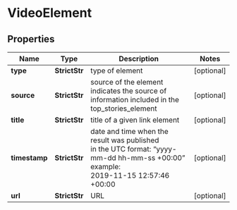 # VideoElement


## Properties

| Name | Type | Description | Notes |
|------------ | ------------- | ------------- | -------------|
**type** | **StrictStr** | type of element |[optional]|
**source** | **StrictStr** | source of the element<br>indicates the source of information included in the top_stories_element |[optional]|
**title** | **StrictStr** | title of a given link element |[optional]|
**timestamp** | **StrictStr** | date and time when the result was published<br>in the UTC format: “yyyy-mm-dd hh-mm-ss +00:00”<br>example:<br>2019-11-15 12:57:46 +00:00 |[optional]|
**url** | **StrictStr** | URL |[optional]|